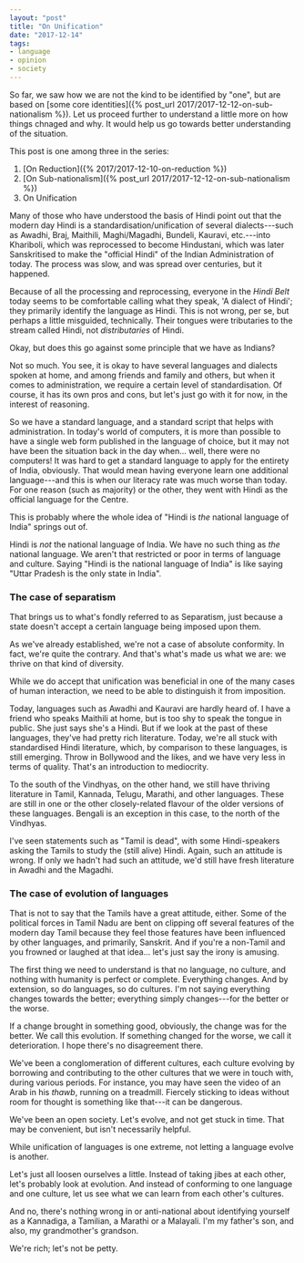 ```yaml
---
layout: "post"
title: "On Unification"
date: "2017-12-14"
tags:
- language
- opinion
- society
---
```


So far, we saw how we are not the kind to be identified by "one", but are based on [some core identities]({% post_url 2017/2017-12-12-on-sub-nationalism %}). Let us proceed further to understand a little more on how things chnaged and why. It would help us go towards better understanding of the situation.

This post is one among three in the series:

1. [On Reduction]({% 2017/2017-12-10-on-reduction %})
2. [On Sub-nationalism]({% post_url 2017/2017-12-12-on-sub-nationalism %})
3. On Unification

Many of those who have understood the basis of Hindi point out that the modern day Hindi is a standardisation/unification of several dialects---such as Awadhi, Braj, Maithili, Maghi/Magadhi, Bundeli, Kauravi, etc.---into Khariboli, which was reprocessed to become Hindustani, which was later Sanskritised to make the "official Hindi" of the Indian Administration of today. The process was slow, and was spread over centuries, but it happened.

Because of all the processing and reprocessing, everyone in the _Hindi Belt_ today seems to be comfortable calling what they speak, 'A dialect of Hindi'; they primarily identify the language as Hindi. This is not wrong, per se, but perhaps a little misguided, technically. Their tongues were tributaries to the stream called Hindi, not _distributaries_ of Hindi.

Okay, but does this go against some principle that we have as Indians?

Not so much. You see, it is okay to have several languages and dialects spoken at home, and among friends and family and others, but when it comes to administration, we require a certain level of standardisation. Of course, it has its own pros and cons, but let's just go with it for now, in the interest of reasoning.

So we have a standard language, and a standard script that helps with administration. In today's world of computers, it is more than possible to have a single web form published in the language of choice, but it may not have been the situation back in the day when... well, there were no computers! It was hard to get a standard language to apply for the entirety of India, obviously. That would mean having everyone learn one additional language---and this is when our literacy rate was much worse than today. For one reason (such as majority) or the other, they went with Hindi as the official language for the Centre.

This is probably where the whole idea of "Hindi is _the_ national language of India" springs out of.

Hindi is _not_ the national language of India. We have no such thing as _the_ national language. We aren't that restricted or poor in terms of language and culture. Saying "Hindi is the national language of India" is like saying "Uttar Pradesh is the only state in India".

### The case of separatism

That brings us to what's fondly referred to as Separatism, just because a state doesn't accept a certain language being imposed upon them.

As we've already established, we're not a case of absolute conformity. In fact, we're quite the contrary. And that's what's made us what we are: we thrive on that kind of diversity.

While we do accept that unification was beneficial in one of the many cases of human interaction, we need to be able to distinguish it from imposition.

Today, languages such as Awadhi and Kauravi are hardly heard of. I have a friend who speaks Maithili at home, but is too shy to speak the tongue in public. She just says she's a Hindi. But if we look at the past of these languages, they've had pretty rich literature. Today, we're all stuck with standardised Hindi literature, which, by comparison to these languages, is still emerging. Throw in Bollywood and the likes, and we have very less in terms of quality. That's an introduction to mediocrity.

To the south of the Vindhyas, on the other hand, we still have thriving literature in Tamil, Kannada, Telugu, Marathi, and other languages. These are still in one or the other closely-related flavour of the older versions of these languages. Bengali is an exception in this case, to the north of the Vindhyas.

I've seen statements such as "Tamil is dead", with some Hindi-speakers asking the Tamils to study the (still alive) Hindi. Again, such an attitude is wrong. If only we hadn't had such an attitude, we'd still have fresh literature in Awadhi and the Magadhi.

### The case of evolution of languages

That is not to say that the Tamils have a great attitude, either. Some of the political forces in Tamil Nadu are bent on clipping off several features of the modern day Tamil because they feel those features have been influenced by other languages, and primarily, Sanskrit. And if you're a non-Tamil and you frowned or laughed at that idea... let's just say the irony is amusing.

The first thing we need to understand is that no language, no culture, and nothing with humanity is perfect or complete. Everything changes. And by extension, so do languages, so do cultures. I'm not saying everything changes towards the better; everything simply changes---for the better or the worse.

If a change brought in something good, obviously, the change was for the better. We call this evolution. If something changed for the worse, we call it deterioration. I hope there's no disagreement there.

We've been a conglomeration of different cultures, each culture evolving by borrowing and contributing to the other cultures that we were in touch with, during various periods. For instance, you may have seen the video of an Arab in his _thawb_, running on a treadmill. Fiercely sticking to ideas without room for thought is something like that---it can be dangerous.

We've been an open society. Let's evolve, and not get stuck in time. That may be convenient, but isn't necessarily helpful.

While unification of languages is one extreme, not letting a language evolve is another.

Let's just all loosen ourselves a little. Instead of taking jibes at each other, let's probably look at evolution. And instead of conforming to one language and one culture, let us see what we can learn from each other's cultures.

And no, there's nothing wrong in or anti-national about identifying yourself as a Kannadiga, a Tamilian, a Marathi or a Malayali. I'm my father's son, and also, my grandmother's grandson.

We're rich; let's not be petty.
